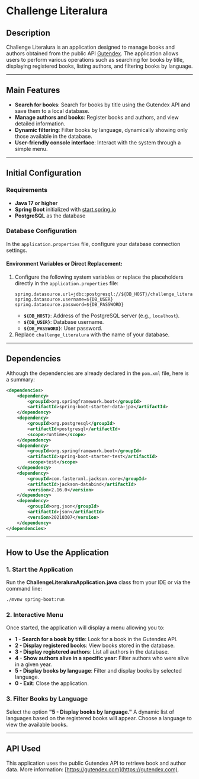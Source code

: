 # Challenge Literalura

## Description
Challenge Literalura is an application designed to manage books and authors obtained from the public API [Gutendex](https://gutendex.com). The application allows users to perform various operations such as searching for books by title, displaying registered books, listing authors, and filtering books by language.

---

## Main Features
- **Search for books**: Search for books by title using the Gutendex API and save them to a local database.
- **Manage authors and books**: Register books and authors, and view detailed information.
- **Dynamic filtering**: Filter books by language, dynamically showing only those available in the database.
- **User-friendly console interface**: Interact with the system through a simple menu.

---

## Initial Configuration

### Requirements
- **Java 17 or higher**
- **Spring Boot** initialized with [start.spring.io](https://start.spring.io)
- **PostgreSQL** as the database

### Database Configuration
In the `application.properties` file, configure your database connection settings.

#### Environment Variables or Direct Replacement:
1. Configure the following system variables or replace the placeholders directly in the `application.properties` file:
    ```properties
    spring.datasource.url=jdbc:postgresql://${DB_HOST}/challenge_literalura
    spring.datasource.username=${DB_USER}
    spring.datasource.password=${DB_PASSWORD}
    ```
    - **`${DB_HOST}`**: Address of the PostgreSQL server (e.g., `localhost`).
    - **`${DB_USER}`**: Database username.
    - **`${DB_PASSWORD}`**: User password.
2. Replace `challenge_literalura` with the name of your database.

---

## Dependencies
Although the dependencies are already declared in the `pom.xml` file, here is a summary:

```xml
<dependencies>
    <dependency>
        <groupId>org.springframework.boot</groupId>
        <artifactId>spring-boot-starter-data-jpa</artifactId>
    </dependency>
    <dependency>
        <groupId>org.postgresql</groupId>
        <artifactId>postgresql</artifactId>
        <scope>runtime</scope>
    </dependency>
    <dependency>
        <groupId>org.springframework.boot</groupId>
        <artifactId>spring-boot-starter-test</artifactId>
        <scope>test</scope>
    </dependency>
    <dependency>
        <groupId>com.fasterxml.jackson.core</groupId>
        <artifactId>jackson-databind</artifactId>
        <version>2.16.0</version>
    </dependency>
    <dependency>
        <groupId>org.json</groupId>
        <artifactId>json</artifactId>
        <version>20210307</version>
    </dependency>
</dependencies>
```
---

## How to Use the Application

### 1. Start the Application
Run the **ChallengeLiteraluraApplication.java** class from your IDE or via the command line:

```bash
./mvnw spring-boot:run
```

### 2. Interactive Menu
Once started, the application will display a menu allowing you to:

- **1 - Search for a book by title**: Look for a book in the Gutendex API.
- **2 - Display registered books**: View books stored in the database.
- **3 - Display registered authors**: List all authors in the database.
- **4 - Show authors alive in a specific year**: Filter authors who were alive in a given year.
- **5 - Display books by language**: Filter and display books by selected language.
- **0 - Exit**: Close the application.

### 3. Filter Books by Language
Select the option **"5 - Display books by language."** A dynamic list of languages based on the registered books will appear. Choose a language to view the available books.

---

## API Used
This application uses the public Gutendex API to retrieve book and author data. More information: [https://gutendex.com](https://gutendex.com).
